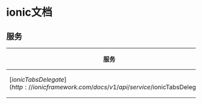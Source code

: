 # ionic文档

## 服务

服务                                                                                      | 作用
--------------------------------------------------------------------------------------- | -----
[$ionicTabsDelegate](http://ionicframework.com/docs/v1/api/service/$ionicTabsDelegate/) | tab切换
